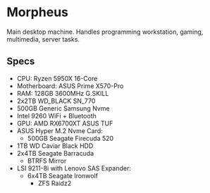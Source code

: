 # Morpheus

Main desktop machine. Handles programming workstation, gaming, multimedia, server tasks.

## Specs

- CPU: Ryzen 5950X 16-Core
- Motherboard: ASUS Prime X570-Pro
- RAM: 128GB 3600MHz G.SKILL
- 2x2TB WD_BLACK SN_770
- 500GB Generic Samsung Nvme
- Intel 9260 WiFi + Bluetooth
- GPU: AMD RX6700XT ASUS TUF
- ASUS Hyper M.2 Nvme Card:
  - 500GB Seagate Firecuda 520
- 1TB WD Caviar Black HDD
- 2x4TB Seagate Barracuda
  - BTRFS Mirror
- LSI 9211-8i with Lenovo SAS Expander:
  - 6x4TB Seagate Ironwolf
    - ZFS Raidz2